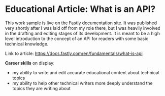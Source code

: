 # Educational Article: What is an API?

This work sample is live on the Fastly documentation site. It was published very shortly after I was laid off from my role there, but I was heavily involved in the drafting and editing stages of its development. It is meant to be a high level introduction to the concept of an API for readers with some basic technical knowledge.

Link to article: https://docs.fastly.com/en/fundamentals/what-is-api

**Career skills** on display:

- my ability to write and edit accurate educational content about technical topics
- my ability to help other technical writers more deeply understand the topics they are writing about

